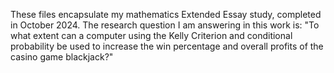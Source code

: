 These files encapsulate my mathematics Extended Essay study, completed in October 2024. 
The research question I am answering in this work is:
"To what extent can a computer using the Kelly Criterion and conditional probability be used to increase
the win percentage and overall profits of the casino game blackjack?"

